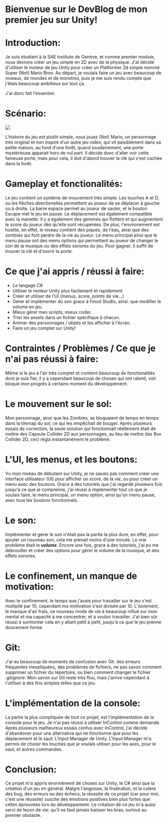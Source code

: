 # Bienvenue sur le DevBlog de mon premier jeu sur Unity!

# Introduction:

Je suis étudiant à la SAE institute de Genève, et comme premier module, nous devions créer un jeu simple en 2D avec de la physique.
J'ai décidé d'utiliser le moteur de jeu Unity pour créer un Platformer 2d simple nommé Super (Not) Mario Bros.
Au départ, je voulais faire un jeu avec beaucoup de niveaux, de mondes et de monstres, puis je me suis rendu compte que j'étais beaucoup ambitieux sur tout ça.

J'ai donc fait l'essentiel.

# Scénario:

![](https://ludobernard.github.io/Super-Not-Mario-Bros./game.png)

L'histoire du jeu est plutôt simple, vous jouez (Not) Mario, un personnage très original et non inspiré d'un autre jeu vidéo, qui vit paisiblement dans sa petite maison, au fond d'une forêt, quand soudainement, une porte mystérieuse apparait hors de nul part. Il décide donc d'aller voir cette fameuse porte, mais pour cela, il doit d'abord trouver la clé qui s'est cachée dans la forêt.

# Gameplay et fonctionalités:

Le jeu contient un système de mouvement très simple. Les touches A et D, ou les flèches directionelles permettent au joueur de se déplacer à gauche ou à droite. La barre espace permet au joueur de sauter, et le bouton Escape met le jeu en pause.
Le déplacement est également compatible avec la manette.
Il y a également des gemmes qui flottent et qui augmentent le score du joueur dès qu'elle sont récupérées.
De plus, l'environement est hostile, en effet, le niveau contient des piques, de l'eau, ainsi que des zombies qui font perdre de la vie au joueur.
Le menu principal ainsi que le menu pause ont des menu options qui permettent au joueur de changer le son de la musique ou des effets sonores du jeu.
Pour gagner, il suffit de trouver la clé et d'ouvrir la porte.

# Ce que j'ai appris / réussi à faire:

- Le langage C#
- Utiliser le moteur Unity plus facilement et rapidement
- Créer et utiliser de l'UI (menus, score, points de vie...)
- Gérer et implémenter du son grace à Fmod Studio, ainsi: que modifier le volume en jeu.
- Mieux gérer mes scripts, mieux coder.
- Trier les assets dans un fichier spécifique à chacun.
- Animer des personnages / objets et les afficher à l'écran.
- Faire un jeu complet sur Unity!

# Contraintes / Problèmes / Ce que je n'ai pas réussi à faire:

Même si le jeu à l'air très complet et contient beaucoup de fonctionalités dont je suis fier, il y a cependant beaucoup de choses qui ont ralenti, voir bloqué mon progrès à certains moment du développement:

# Le mouvement sur le sol:
   
   Mon personnage, ainsi que les Zombies, se bloquaient de temps en temps dans la tilemap du sol, ce qui les empêchait de bouger. Après plusieurs essais de correction, la seule solution qui fonctionnait réellement était de mettre des Capsule Collider 2D aux personnages, au lieu de mettre des Box Collider 2D, ceci règla instantanément le problème.
   
# L'UI, les menus, et les boutons:
   
   Vu mon niveau de débutant sur Unity, je ne savais pas comment créer une interface utilisateur (UI) pour afficher un score, de la vie, ou pour créer un menu avec des boutons.
   Grace à des tutoriels que j'ai regardé plusieurs fois jusqu'à ce que je comprenne, j'ai réussi à implémenter tout ce que je voulais faire, le menu principal, un menu option, ainsi qu'un menu pause, avec tous les boutons fonctionnels.
   
# Le son:
   
   Implémenter et gérer le son n'était pas la partie la plus dure, en effet, pour ajouter un nouveau son, cela me prenait moins d'une minute.
   Le vrai problème était le ***volume***.
   Encore une fois, grace à des tutoriels, j'ai pu me débrouiller et créer des options pour gérer le volume de la musique, et des effets sonores.
   
# Le confinement, un manque de motivation:
   
   Avec le confinement, le temps que j'avais pour travailler sur le jeu s'est multiplié par 10, cependant ma motivation s'est divisée par 10. L'isolement, le manque d'air frais, ce nouveau mode de vie à beaucoup influé sur mon mental et ma capacité à me concentrer, et à vouloir travailler. J'ai bien sûr réussi à surmonter cela en y allant petit à petit, jusqu'à ce que le jeu prenne doucement forme.
   
# Git:
   
   J'ai eu beaucoup de moments de confusion avec Git: des erreurs fréquentes inexpliquées, des problèmes de fichiers, ne pas savoir comment supprimer un fichier du répertoire, ou bien comment changer le fichier .gitignore.
   Mon savoir sur Git reste très flou, mais j'arrive cependant à l'utiliser à des fins simples telles que ce jeu.
   
# L'implémentation de la console:
   
   La partie la plus compliquée de tout ce projet, est l'implémentation de la console pour le jeu.
   Je n'ai pas réussi à utiliser InControl comme demandé. Après plusieurs malheureux essais confus avec InControl, j'ai décidé d'abandoner pour une alternative qui ne fonctionne    que pour les déplacement et le saut: L'Input Manager de Unity.
   L'Input Manager m'a permis de choisir les touches que je voulais utiliser pour les axes, pour le saut, et autres commandes.
   
# Conclusion:

Ce projet m'a appris énormément de choses sur Unity, le C# ainsi que la création d'un jeu en général.
Malgré l'angoisse, la frustration, et la colère des bug, des erreurs ou des échecs, la réussite de ce projet (car pour moi, c'est une réussite) suscite des émotions positives bien plus fortes que celles éprouvées lors du développement.
Le création de ce jeu m'a aussi servi de leçon de vie: qu'il ne faut jamais baisser les bras, surtout au premier obstacle.
